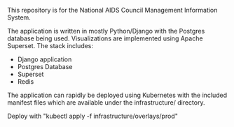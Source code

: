 This repository is for the National AIDS Council Management Information System.

The application is written in mostly Python/Django with the Postgres database being used.
Visualizations are implemented using Apache Superset.
The stack includes:

- Django application
- Postgres Database
- Superset 
- Redis

The application can rapidly be deployed using Kubernetes with the included manifest files which are
available under the infrastructure/ directory.

Deploy with "kubectl apply -f infrastructure/overlays/prod"
